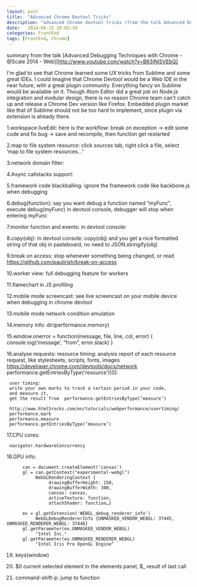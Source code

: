 ```yaml
---
layout: post
title:  "Advanced Chrome Devtool Tricks"
description: "advanced Chrome devtool tricks (from the talk Advanced Debugging Techniques with Chrome - @Scale 2014 - Web)"
date:   2014-09-15 20:02:39
categories: FrontEnd
tags: [FrontEnd, Chrome]
---
```


summary from the talk [Advanced Debugging Techniques with Chrome - @Scale 2014 - Web][http://www.youtube.com/watch?v=B63jNjSVEbQ]

I'm glad to see that Chrome learned some UX tricks from Sublime and some great IDEs. I could imagine that Chrome Devtool would be a Web IDE in the near future, with a great plugin community. Everything fancy on Sublime would be available on it.
Though Atom Editor did a great job on Node.js integration and modular design, there is no reason Chrome team can't catch up and release a Chrome Dev version like Firefox. Embedded plugin market like that of Sublime should not be too hard to implement, since plugin via extension is already there.

1.workspace liveEdit:
     here is the workflow: break on exception -> edit some code and fix bug -> save and recompile, then function get restarted

2.map to file system resource:
     click sources tab, right click a file, select ‘map to file system resources...’

3.network domain filter:

4.Async callstacks support:

5.framework code blackballing:
     ignore the framework code like backbone.js when debugging

6.debug(function):
     say you want debug a function named “myFunc”, execute debug(myFunc) in devtool console, debugger will stop when entering myFunc

7.monitor function and events:
     in devtool console:


8.copy(obj):
     in devtool console: copy(obj) and you get a nice formatted string of that obj in pasteboard, no need to JSON.stringify(obj)

9.break on access:
     stop whenever something being changed, or read
     https://github.com/paulirish/break-on-access

10.worker view: full debugging feature for workers

11.flamechart in JS profiling

12.mobile mode screencast: see live screencast on your mobile device when debugging in chrome devtool

13.mobile mode network condition emulation

14.memory info: dir(performance.memory)

15.window.onerror = function(message, file, line, col, error) {
     console.log(‘message’, “from”, error.stack)
}

16.analyse requests:
     resource timing: analysis report of each resource request, like stylesheets, scripts, fonts, images
     https://developer.chrome.com/devtools/docs/network
     performance.getEntriesByType(‘resource’)[0]:


     user timing:
     write your own marks to track a certain period in your code,
     and measure it,
     get the result from  performance.getEntriesByType(‘measure’)

     http://www.html5rocks.com/en/tutorials/webperformance/usertiming/
     performance.mark
     performance.measure
     performance.getEntriesByType(‘measure’)


17.CPU cores:

     navigator.hardwareConcurrency

18.GPU info:

          can = document.createElement('canvas')
          gl = can.getContext("experimental-webgl")
               WebGLRenderingContext {
                    drawingBufferHeight: 150,
                    drawingBufferWidth: 300,
                    canvas: canvas,
                    activeTexture: function,
                    attachShader: function…}

          ex = gl.getExtension('WEBGL_debug_renderer_info')
               WebGLDebugRendererInfo {UNMASKED_VENDOR_WEBGL: 37445, UNMASKED_RENDERER_WEBGL: 37446}
          gl.getParameter(ex.UNMASKED_VENDOR_WEBGL)
               "Intel Inc."
          gl.getParameter(ex.UNMASKED_RENDERER_WEBGL)
               "Intel Iris Pro OpenGL Engine”

19. keys(window)

20. $0 current selected element in the elements panel, $_ result of last call

21. command-shift-p: jump to function